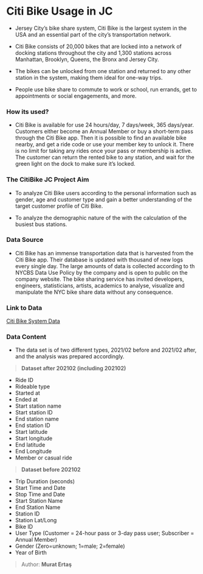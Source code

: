 # Citi Bike Usage in JC

* Jersey City’s bike share system, Citi Bike is the largest system in the USA and an essential part of the city’s transportation network.

* Citi Bike consists of 20,000 bikes that are locked into a network of docking stations throughout the city and 1,300 stations across Manhattan, Brooklyn, Queens, the Bronx and Jersey City.

* The bikes can be unlocked from one station and returned to any other station in the system, making them ideal for one-way trips.

* People use bike share to commute to work or school, run errands, get to appointments or social engagements, and more.

### How its used?
* Citi Bike is available for use 24 hours/day, 7 days/week, 365 days/year. Customers either become an Annual Member or buy a short-term pass through the Citi Bike app. Then it is possible to find an available bike nearby, and get a ride code or use your member key to unlock it. There is no limit for taking any rides once your pass or membership is active. The customer can return the rented bike to any station, and wait for the green light on the dock to make sure it’s locked.

### The CitiBike JC Project Aim
* To analyze Citi Bike users according to the personal information such as gender, age and customer type and gain a better understanding of the target customer profile of Citi Bike.

* To analyze the demographic nature of the with the calculation of the busiest bus stations.

### Data Source
* Citi Bike has an immense transportation data that is harvested from the Citi Bike app. Their database is updated with thousand of new logs every single day. The large amounts of data is collected according to th NYCBS Data Use Policy by the company and is open to public on the company website. The bike sharing service has invited developers, engineers, statisticians, artists, academics to analyse, visualize and manipulate the NYC bike share data without any consequence.

### Link to Data
[Citi Bike System Data](https://s3.amazonaws.com/tripdata/index.html)

### Data Content
* The data set is of two different types, 2021/02 before and 2021/02 after, and the analysis was prepared accordingly.

> **Dataset after 202102 (including 202102)**
- Ride ID
- Rideable type
- Started at
- Ended at
- Start station name
- Start station ID
- End station name
- End station ID
- Start latitude
- Start longitude
- End latitude
- End Longitude
- Member or casual ride

> **Dataset before 202102**

- Trip Duration (seconds)
- Start Time and Date
- Stop Time and Date
- Start Station Name
- End Station Name
- Station ID
- Station Lat/Long
- Bike ID
- User Type (Customer = 24-hour pass or 3-day pass user; Subscriber = Annual Member)
- Gender (Zero=unknown; 1=male; 2=female)
- Year of Birth


> Author: **Murat Ertaş**
